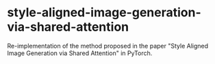 # style-aligned-image-generation-via-shared-attention
Re-implementation of the method proposed in the paper "Style Aligned Image Generation via Shared Attention" in PyTorch.
